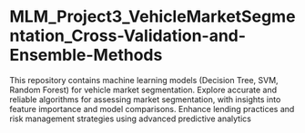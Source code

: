 # MLM_Project3_VehicleMarketSegmentation_Cross-Validation-and-Ensemble-Methods
This repository contains machine learning models (Decision Tree, SVM, Random Forest) for vehicle market segmentation. Explore accurate and reliable algorithms for assessing market segmentation, with insights into feature importance and model comparisons. Enhance lending practices and risk management strategies using advanced predictive analytics
